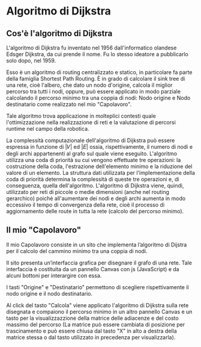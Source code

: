 # Algoritmo di Dijkstra
## Cos'è l'algoritmo di Dijkstra
L'algoritmo di Dijkstra fu inventato nel 1956 dall'informatico olandese Edsger Dijkstra, da cui prende il nome. Fu lo stesso ideatore a pubblicarlo solo dopo, nel 1959.

Esso è un algoritmo di routing centralizzato e statico, in particolare fa parte della famiglia Shortest Path Routing. È in grado di calcolare il sink tree di una rete, cioè l'albero, che dato un nodo d'origine, calcola il miglior percorso tra tutti i nodi, oppure, può essere applicato in modo parziale calcolando il percorso minimo tra una coppia di nodi: Nodo origine e Nodo destinatario come realizzato nel mio "Capolavoro". 

Tale algoritmo trova applicazione in molteplici contesti quale l'ottimizzazione nella realizzazione di reti e la valutazione di percorsi runtime nel campo della robotica.

La complessità computazionale dell'algoritmo di Dijkstra può essere espressa in funzione di |𝑉| ed |𝐸| ossia, rispettivamente, il numero di nodi e degli archi appartenenti al grafo sul quale viene eseguito. L'algoritmo utilizza una coda di priorità su cui vengono effettuate tre operazioni: la costruzione della coda, l'estrazione dell'elemento minimo e la riduzione del valore di un elemento. La struttura dati utilizzata per l'implementazione della coda di priorità determina la complessità di queste tre operazioni e, di conseguenza, quella dell'algoritmo.
L'algoritmo di Dijkstra viene, quindi, utilizzato per reti di piccole o medie dimensioni (anche nel routing gerarchico) poichè all'aumentare dei nodi e degli archi aumenta in modo eccessivo il tempo di convergenza della rete, cioè il processo di aggiornamento delle route in tutta la rete (calcolo del percorso minimo).

## Il mio "Capolavoro"
Il mio Capolavoro consiste in un sito che implementa l’algoritmo di Dijstra per il calcolo del cammino minimo tra una coppia di nodi. 

Il sito presenta un’interfaccia grafica per disegnare il grafo di una rete. Tale interfaccia è costituita da un pannello Canvas con js (JavaScript) e da alcuni bottoni per interargire con essa.

I tasti "Origine" e "Destinatario" permettono di scegliere rispettivamente il nodo origine e il nodo destinatario.

Al click del tasto "Calcola" viene applicato l'algoritmo di Dijkstra sulla rete disegnata e compaiono il percorso minimo in un altro pannello Canvas e un tasto per la visualizzazzione della matrice delle adiacenze e del costo massimo del percorso (La matrice può essere cambiata di posizione per trascinamento e può essere chiusa dal tasto "X" in alto a destra della matrice stessa o dal tasto utilizzato in precedenza per visualizzarla). 
